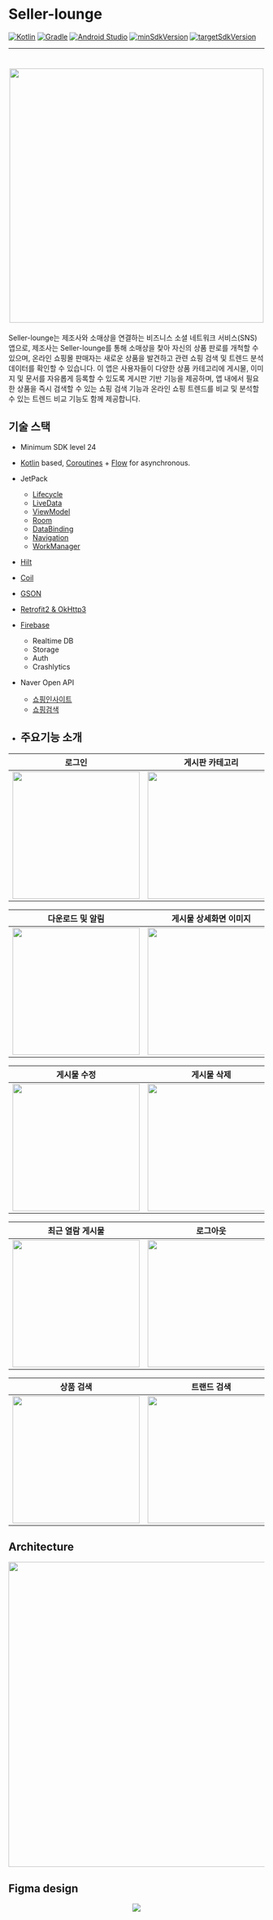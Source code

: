 # Seller-lounge

[![Kotlin](https://img.shields.io/badge/Kotlin-1.9.0-blue.svg)](https://kotlinlang.org)
[![Gradle](https://img.shields.io/badge/gradle-8.0-green.svg)](https://gradle.org/)
[![Android Studio](https://img.shields.io/badge/Android%20Studio-2022.3.1%20%28Giraff%29-green)](https://developer.android.com/studio)
[![minSdkVersion](https://img.shields.io/badge/minSdkVersion-24-red)](https://developer.android.com/distribute/best-practices/develop/target-sdk)
[![targetSdkVersion](https://img.shields.io/badge/targetSdkVersion-34-orange)](https://developer.android.com/distribute/best-practices/develop/target-sdk)

***

<h1 align="center">
<img src="https://github.com/wasingun/Seller-lounge/assets/121553658/316f73ba-b07f-4f5b-9c26-af622f9b5e43" width="500px"> </h1>

Seller-lounge는 제조사와 소매상을 연결하는 비즈니스 소셜 네트워크 서비스(SNS) 앱으로, 제조사는 Seller-lounge를 통해 소매상을 찾아 자신의 상품 판로를 개척할 수 있으며, 온라인 쇼핑몰 판매자는 새로운 상품을 발견하고 관련 쇼핑 검색 및 트렌드 분석 데이터를 확인할 수 있습니다. 이 앱은 사용자들이 다양한 상품 카테고리에 게시물, 이미지 및 문서를 자유롭게 등록할 수 있도록 게시판 기반 기능을 제공하며, 앱 내에서 필요한 상품을 즉시 검색할 수 있는 쇼핑 검색 기능과 온라인 쇼핑 트렌드를 비교 및 분석할 수 있는 트렌드 비교 기능도 함께 제공합니다.

## **기술 스택**

- Minimum SDK level 24
- [Kotlin](https://kotlinlang.org/) based, [Coroutines](https://github.com/Kotlin/kotlinx.coroutines) + [Flow](https://kotlin.github.io/kotlinx.coroutines/kotlinx-coroutines-core/kotlinx.coroutines.flow/) for asynchronous.
- JetPack
    - [Lifecycle](https://developer.android.com/topic/libraries/architecture/lifecycle)
    - [LiveData](https://developer.android.com/topic/libraries/architecture/livedata)
    - [ViewModel](https://developer.android.com/topic/libraries/architecture/viewmodel)
    - [Room](https://developer.android.com/training/data-storage/room)
    - [DataBinding](https://developer.android.com/topic/libraries/data-binding)
    - [Navigation](https://developer.android.com/guide/navigation)
    - [WorkManager](https://developer.android.com/topic/libraries/architecture/workmanager)
- [Hilt](https://dagger.dev/hilt/)
- [Coil](https://coil-kt.github.io/coil/)
- [GSON](https://github.com/google/gson)
- [Retrofit2 & OkHttp3](https://github.com/square/retrofit)
- [Firebase](https://firebase.google.com/)
    - Realtime DB
    - Storage
    - Auth
    - Crashlytics
- Naver Open API
    - [쇼핑인사이트](https://developers.naver.com/docs/serviceapi/datalab/shopping/shopping.md#%EC%87%BC%ED%95%91%EC%9D%B8%EC%82%AC%EC%9D%B4%ED%8A%B8-%EB%B6%84%EC%95%BC%EB%B3%84-%ED%8A%B8%EB%A0%8C%EB%93%9C-%EC%A1%B0%ED%9A%8C)
    - [쇼핑검색](https://developers.naver.com/docs/serviceapi/search/shopping/shopping.md#%EC%87%BC%ED%95%91)
 
- ## **주요기능 소개**

<div align="center">

| 로그인 | 게시판 카테고리 | 게시물 검색 |
| :---------------: | :---------------: | :---------------: |
| <img src="https://github.com/wasingun/Seller-lounge/assets/121553658/b52a3a57-1685-4a8a-acee-be1480229a5c" align="center" width="250px"/> | <img src="https://github.com/wasingun/Seller-lounge/assets/121553658/f3415396-6c99-4e84-93e8-401074658a39" align="center" width="250px"/> | <img src="https://github.com/wasingun/Seller-lounge/assets/121553658/441da6aa-1186-4e4a-a6be-2b61fcffc1d7" align="center" width="250px"/> |

</div>

<div align="center">

| 다운로드 및 알림 | 게시물 상세화면 이미지 | 게시물 업로드 |
| :---------------: | :---------------: | :---------------: |
| <img src="https://github.com/wasingun/Seller-lounge/assets/121553658/40d6f2df-87bc-4035-974a-d20bae96adf0" align="center" width="250px"/> | <img src="https://github.com/wasingun/Seller-lounge/assets/121553658/2b54cf2f-a1c7-42ab-a0ca-b4c0956c9199" align="center" width="250px"/> | <img src="https://github.com/wasingun/Seller-lounge/assets/121553658/81928a59-9724-49da-8eac-c3974951e05a" align="center" width="250px"/> |

</div>

<div align="center">

| 게시물 수정 | 게시물 삭제 | 다크모드 |
| :---------------: | :---------------: | :---------------: |
| <img src="https://github.com/wasingun/Seller-lounge/assets/121553658/58c74d88-0f7b-4c31-841e-db393a7eaf16" align="center" width="250px"/> | <img src="https://github.com/wasingun/Seller-lounge/assets/121553658/45460723-10e1-496e-8a1c-ffd727bbfc13" align="center" width="250px"/> | <img src="https://github.com/wasingun/Seller-lounge/assets/121553658/6c0feb10-6c02-4596-ba6b-ed4d51038810" align="center" width="250px"/> |

</div>

<div align="center">

| 최근 열람 게시물 | 로그아웃 |
| :---------------: | :---------------: |
| <img src="https://github.com/wasingun/Seller-lounge/assets/121553658/131002f4-6613-49ca-b250-7dcf703ddfbc" align="center" width="250px"/> | <img src="https://github.com/wasingun/Seller-lounge/assets/121553658/8ba25fd7-595a-416f-8a08-2fa25ae15ae7" align="center" width="250px"/> |

</div>

<div align="center">

| 상품 검색 | 트랜드 검색 |
| :---------------: | :---------------: |
| <img src="https://github.com/wasingun/Seller-lounge/assets/121553658/ac00562e-35a3-4b7c-86ef-1023d144ae4a" align="center" width="250px"/> | <img src="https://github.com/wasingun/Seller-lounge/assets/121553658/c261fa8f-470a-4a10-9659-078a89fd1db6" align="center" width="250px"/> |

</div>

## Architecture

<p align = 'center'>
<img width = '600' src = "https://github.com/wasingun/Seller-lounge/assets/121553658/3dfbdec2-c762-45a8-80d4-53fec52e82b8">
</p>

## Figma design

<p align = 'center'>
<img src = "https://github.com/wasingun/Seller-lounge/assets/121553658/8ef5a464-633a-4a9a-9f6b-451bd7d91099">
</p>
